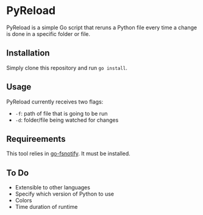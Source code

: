 # PyReload
PyReload is a simple Go script that reruns a Python file every time a change is done in a specific folder or file.

## Installation

Simply clone this repository and run `go install`.

## Usage
PyReload currently receives two flags:

+ `-f`: path of file that is going to be run
+ `-d`: folder/file being watched for changes

## Requireements
This tool relies in [go-fsnotify](https://github.com/go-fsnotify/fsnotify). It must be installed.

## To Do
+ Extensible to other languages
+ Specify which version of Python to use
+ Colors
+ Time duration of runtime